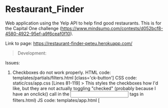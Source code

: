 # Restaurant_Finder
Web application using the Yelp API to help find good restaurants. This is for the Capital One challenge (https://www.mindsumo.com/contests/d052bcf8-4580-4922-95ef-a9f6ceaf0f10).

Link to page: https://restaurant-finder-peteu.herokuapp.com/


> Development:

Issues:
1. Checkboxes do not work properly.
	HTML code: templates/partials/filters.html  [class='ck-button']
	CSS code: static/css/app.css  [Lines 81-119]
		> This styles the checkboxes how I'd like, but they are not actually toggling "checked" (probably because I have an onclick() call in the <input> tags in filters.html)
	JS code: templates/app.html  [<script> tags at top]
		> I've tried a ton of things (much of it commented out)
		> I can't get:
			- a callback to Python [home.py/background_process()] while having the ""check boxes"" (look like buttons) to toggle (the css is supposed to make them change color -- don't get confused with my hover settings, remove cursor after clicking to see if it changes color as intended
		> I can get:
			- some sort of callback from html/css through JS into Python, which I save in Python class attributes.

2. Location not working.
	I've deleted most of the code at this point. Tried implementing this: https://developer.mozilla.org/en-US/docs/Web/API/Geolocation_API and it did not work due to "network issues". 
	Aparently "Geolocation API" is really simple (only two methods) -- my issue could be in the browser? (I'm using firefox from Ubuntu virtualbox).
	I also wanted to make a callback to Python with the lat/lon and update home.storedData (defined main.py line 35), so that the location is saved and does not repeatedly ask the user to allow.
	JS code: templates/app.html
	HTML code: templates/app.html [attempt to call JS function line 191]


Toggle buttons for meal time (breakfast/lunch/dinner/late night)
Toggle buttons for popularity (rating, num reviews)
Get user location
Get distance user is willing to travel
Adjust min/ max distance in API request as needed
Improve efficiency of loading businesses


Maybe worth my time:
Loading screen/icon
div containers: Had to hard code b/c wasted way too much time trying to dynamically do the rows/columns to fit exactly the screen (vh/vw)


Before submission:
update readme (mention creds.py)
update gitignore (remove creds.py)


